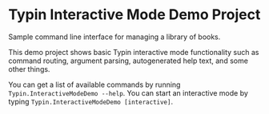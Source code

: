 ﻿# Typin Interactive Mode Demo Project

Sample command line interface for managing a library of books.

This demo project shows basic Typin interactive mode functionality such as command routing, argument parsing, autogenerated help text, and some other things.

You can get a list of available commands by running `Typin.InteractiveModeDemo --help`.
You can start an interactive mode by typing `Typin.InteractiveModeDemo [interactive]`.